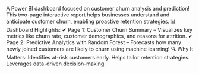 A Power BI dashboard focused on customer churn analysis and prediction! This two-page interactive report helps businesses understand and anticipate customer churn, enabling proactive retention strategies.
📊 Dashboard Highlights:
✔ Page 1: Customer Churn Summary – Visualizes key metrics like churn rate, customer demographics, and reasons for attrition.
✔ Page 2: Predictive Analytics with Random Forest – Forecasts how many newly joined customers are likely to churn using machine learning!
🔍 Why It Matters:
Identifies at-risk customers early.
Helps tailor retention strategies.
Leverages data-driven decision-making.

